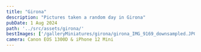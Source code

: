 ```yaml
---
title: "Girona"
description: "Pictures taken a random day in Girona"
pubDate: 1 Aug 2024
path: '../src/assets/girona/'
bestImages: ['/galleryMiniatures/girona/girona_IMG_9169_downsampled.JPG', '/galleryMiniatures/girona/girona_IMG_9176_downsampled.png', '/galleryMiniatures/girona/girona_IMG_9194_downsampled.JPG']
camera: Canon EOS 1300D & iPhone 12 Mini
---
```

